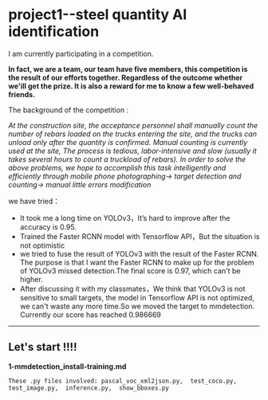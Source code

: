 # project1--steel quantity AI identification

I am currently participating in a competition.

**In fact, we are a team, our team have five members, this competition is the result of our efforts together. Regardless of the outcome whether we'ill get the prize. It is also a reward for me to know a few well-behaved friends.**

The background of the competition : 

*At the construction site, the acceptance personnel shall manually count the number of rebars loaded on the trucks entering the site, and the trucks can unload only after the quantity is confirmed. Manual counting is currently used at the site,*
*The process is tedious, labor-intensive and slow (usually it takes several hours to count a truckload of rebars). In order to solve the above problems, we hope to accomplish this task intelligently and efficiently through mobile phone photographing-> target detection and counting-> manual little errors modification*

we have tried：

- It took me a long time on YOLOv3，It’s hard to improve after the accuracy is 0.95.
- Trained the Faster RCNN model with Tensorflow API，But the situation is not optimistic
- we tried to fuse the result of YOLOv3 with the result of the Faster RCNN. The purpose is that I want the Faster RCNN to make up for the problem of YOLOv3 missed detection.The final score is 0.97, which can't be higher.
- After discussing it with my classmates，We think that YOLOv3 is not sensitive to small targets, the model in Tensorflow API is not optimized, we can't waste any more time.So we moved the target to mmdetection. Currently our score has reached 0.986669

------

## Let's start !!!!

**1-mmdetection_install-training.md**

```
These .py files involved: pascal_voc_xml2json.py,  test_coco.py,  test_image.py,  inference.py,  show_bboxes.py
```


